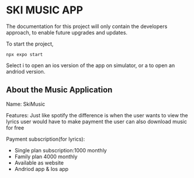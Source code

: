 # SKI MUSIC APP
The documentation for this project will only contain the developers approach, to enable future upgrades and updates.

To start the project,
```
npx expo start
```

Select i to open an ios version of the app on simulator, or a to open an andriod version.

## About the Music Application 
Name: SkiMusic

Features: Just like spotify the difference is when the user wants to view the lyrics user would have to make payment the user can also download
music for free

Payment subscription(for lyrics):
* Single plan subscription:1000 monthly
* Family plan 4000 monthly
* Available as website
* Andriod app & Ios app

